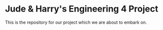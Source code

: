 # Jude & Harry's Engineering 4 Project
This is the repository for our project which we are about to embark on.

